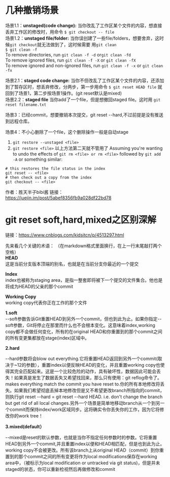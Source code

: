 
# 几种撤销场景
场景1.1：**unstaged(code change):** 当你改乱了工作区某个文件的内容，想直接丢弃工作区的修改时，用命令
```$ git checkout -- file```   
场景1.2：**unstaged file/folder:** 当你误创建了一些file/folders，想要舍弃，这时候`git checkout`就无法做到了，这时候需要
用`git clean`   
```$ git clean -f```   
To remove directories, run `git clean -f -d` or`git clean -fd`   
To remove ignored files, run `git clean -f -X` or `git clean -fX`   
To remove ignored and non-ignored files, run `git clean -f -x` or `git clean -fx`

场景2.1：**staged code change:** 当你不但改乱了工作区某个文件的内容，还添加到了暂存区时，想丢弃修改，分两步，第一步用命令
```$ git reset HEAD file```
就回到了场景1，第二步按场景1操作。(git reset默认是mixed)   
场景2.2：**staged file** 当你add了一个file，但是想撤回staged file。这时用 ```git reset filename.txt```

场景3：已经commit，想要撤销本次提交，git reset --hard,不过前提是没有推送到远程仓库。

场景4：不小心删除了一个file，这个删除操作一般是自动stage
1. `git restore --unstaged <file>`
2. `git restore <file>`
以上方法第二天就不管用了
Assuming you're wanting to undo the effects of `git rm <file> or rm <file>` followed by `git add -A` or something similar:
```
# this restores the file status in the index
git reset -- <file>
# then check out a copy from the index
git checkout -- <file>
```
作者：胜天半子bibi酱
链接：https://juejin.im/post/5abef8356fb9a028df22bd78

# git reset soft,hard,mixed之区别深解  
链接：https://www.cnblogs.com/kidsitcn/p/4513297.html

先来看几个关键的术语： （在markdown格式里面换行，在上一行末尾敲打两个空格）  
**HEAD**  
这是当前分支版本顶端的别名，也就是在当前分支你最近的一个提交  

**Index**  
index也被称为staging area，是指一整套即将被下一个提交的文件集合。他也是将成为HEAD的父亲的那个commit  

**Working Copy**  
working copy代表你正在工作的那个文件  

**1.soft**  
--soft参数告诉Git重置HEAD到另外一个commit，但也到此为止。如果你指定--soft参数，Git将停止在那里而什么也不会根本变化。这意味着index,working copy都不会做任何变化，所有的在original HEAD和你重置到的那个commit之间的所有变更集都放在stage(index)区域中。

**2.hard**  

--hard参数将会blow out everything.它将重置HEAD返回到另外一个commit(取决于~12的参数），重置index以便反映HEAD的变化，并且重置working copy也使得其完全匹配起来。这是一个比较危险的动作，具有破坏性，数据因此可能会丢失！如果真是发生了数据丢失又希望找回来，那么只有使用：git reflog命令了。makes everything match the commit you have reset to.你的所有本地修改将丢失。如果我们希望彻底丢掉本地修改但是又不希望更改branch所指向的commit，则执行git reset --hard = git reset --hard HEAD. i.e. don't change the branch but get rid of all local changes.另外一个场景是简单地移动branch从一个到另一个commit而保持index/work区域同步。这将确实令你丢失你的工作，因为它将修改你的work tree！

**3.mixed(default）**

--mixed是reset的默认参数，也就是当你不指定任何参数时的参数。它将重置HEAD到另外一个commit,并且重置index以便和HEAD相匹配，但是也到此为止。working copy不会被更改。所有该branch上从original HEAD（commit）到你重置到的那个commit之间的所有变更将作为local modifications保存在working area中，（被标示为local modification or untracked via git status)，但是并未staged的状态，你可以重新检视然后再做修改和commit

